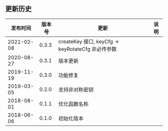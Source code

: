 ﻿更新历史
---------------------------------------------------------------------

|    发布时间      |  版本号    | 更新       | 说明 |
| ---------------| -----------|-----------|---------|
| 2021-02-08 | 0.3.3 | createKey 接口, keyCfg -> keyRotateCfg 非必传参数|  |
| 2020-08-27 | 0.3.1 | 版本更新 |  |
| 2019-11-19 | 0.3.0 | 功能修复 |  |
| 2019-03-05 | 0.2.0 | 支持非对称密钥 |  |
| 2018-08-01 | 0.1.1 | 优化函数名称 | |
| 2018-06-06 | 0.1.0 | 初始化版本 | |

